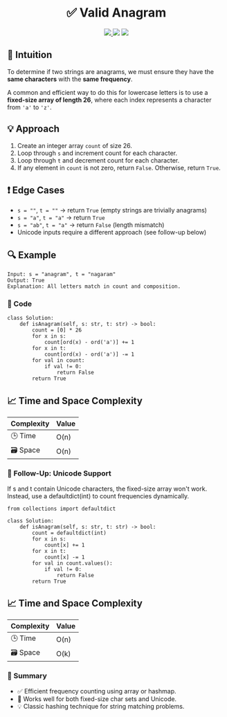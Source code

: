 <h1 align="center">✅ Valid Anagram</h1>

<p align="center">
  <a href="https://leetcode.com/problems/valid-anagram/">
    <img src="https://img.shields.io/badge/LeetCode-Valid%20Anagram-brightgreen?logo=leetcode&style=flat-square" />
  </a>
  <img src="https://img.shields.io/badge/Difficulty-Easy-green?style=flat-square" />
  <img src="https://img.shields.io/badge/Category-Hashing%2C%20Frequency%20Count-blueviolet?style=flat-square" />
</p>


## 🧠 Intuition

To determine if two strings are anagrams, we must ensure they have the **same characters** with the **same frequency**.

A common and efficient way to do this for lowercase letters is to use a **fixed-size array of length 26**, where each index represents a character from `'a'` to `'z'`.


## 💡 Approach

1. Create an integer array `count` of size 26.
2. Loop through `s` and increment count for each character.
3. Loop through `t` and decrement count for each character.
4. If any element in `count` is not zero, return `False`. Otherwise, return `True`.


## ❗ Edge Cases

- `s = ""`, `t = ""` → return `True` (empty strings are trivially anagrams)  
- `s = "a"`, `t = "a"` → return `True`  
- `s = "ab"`, `t = "a"` → return `False` (length mismatch)  
- Unicode inputs require a different approach (see follow-up below)


## 🔍 Example

```
Input: s = "anagram", t = "nagaram"
Output: True
Explanation: All letters match in count and composition.
```

### 🧾 Code

```
class Solution:
    def isAnagram(self, s: str, t: str) -> bool:
        count = [0] * 26
        for x in s:
            count[ord(x) - ord('a')] += 1
        for x in t:
            count[ord(x) - ord('a')] -= 1
        for val in count:
            if val != 0:
                return False
        return True
```

## 📈 Time and Space Complexity

| Complexity | Value |
|------------|--------|
| 🕒 Time     | O(n)   |
| 🗃️ Space    | O(n)   |

### 🔄 Follow-Up: Unicode Support

If s and t contain Unicode characters, the fixed-size array won't work.
Instead, use a defaultdict(int) to count frequencies dynamically.

```
from collections import defaultdict

class Solution:
    def isAnagram(self, s: str, t: str) -> bool:
        count = defaultdict(int)
        for x in s:
            count[x] += 1
        for x in t:
            count[x] -= 1
        for val in count.values():
            if val != 0:
                return False
        return True
```

## 📈 Time and Space Complexity

| Complexity | Value |
|------------|--------|
| 🕒 Time     | O(n)   |
| 🗃️ Space    | O(k)   |

### 📌 Summary
- ✅ Efficient frequency counting using array or hashmap.
- 🧩 Works well for both fixed-size char sets and Unicode.
- 💡 Classic hashing technique for string matching problems.
